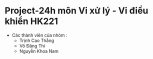 # Project-24h môn Vi xử lý - Vi điều khiển HK221
+ Các thành viên của nhóm :
  - Trịnh Cao Thắng
  - Võ Đăng Thi
  - Nguyễn Khoa Nam
